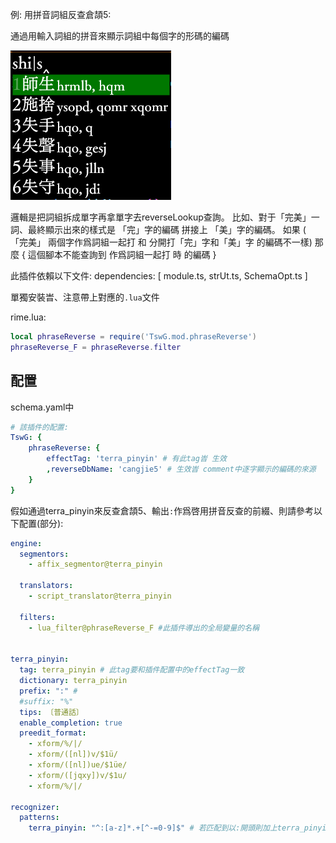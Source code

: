 


例: 用拼音詞組反查倉頡5:

通過用輸入詞組的拼音來顯示詞組中每個字的形碼的編碼

![alt text](img/~ON81FH0YMP1_HV7EL_TCWM.png)

邏輯是把詞組拆成單字再拿單字去reverseLookup查詢。 比如、對于「完美」一詞、最終顯示出來的樣式是 「完」字的編碼 拼接上 「美」字的編碼。 如果 (  「完美」 兩個字作爲詞組一起打 和 分開打「完」字和「美」字  的編碼不一樣)   那麼 { 這個腳本不能查詢到 作爲詞組一起打 時 的編碼 }

此插件依賴以下文件:
dependencies: [
	module.ts,
	strUt.ts,
	SchemaOpt.ts
]

單獨安裝旹、注意帶上對應的`.lua`文件

rime.lua:

```lua
local phraseReverse = require('TswG.mod.phraseReverse')
phraseReverse_F = phraseReverse.filter
```

## 配置

schema.yaml中

```yaml
# 該插件的配置:
TswG: {
	phraseReverse: {
		effectTag: 'terra_pinyin' # 有此tag旹 生效
		,reverseDbName: 'cangjie5' # 生效旹 comment中逐字顯示的編碼的來源
	}
}
```

假如通過terra_pinyin來反查倉頡5、輸出`:`作爲啓用拼音反查的前綴、則請參考以下配置(部分):

```yaml
engine:
  segmentors:
    - affix_segmentor@terra_pinyin

  translators:
    - script_translator@terra_pinyin

  filters:
    - lua_filter@phraseReverse_F #此插件導出的全局變量的名稱


terra_pinyin:
  tag: terra_pinyin # 此tag要和插件配置中的effectTag一致
  dictionary: terra_pinyin
  prefix: ":" # 
  #suffix: "%"
  tips: 〔普通話〕
  enable_completion: true
  preedit_format:
    - xform/%/|/
    - xform/([nl])v/$1ü/
    - xform/([nl])ue/$1üe/
    - xform/([jqxy])v/$1u/
    - xform/%/|/

recognizer:
  patterns:
    terra_pinyin: "^:[a-z]*.+[^-=0-9]$" # 若匹配到以:開頭則加上terra_pinyin的tag
```